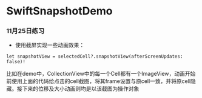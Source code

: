 # SwiftSnapshotDemo
### 11月25日练习
* 使用截屏实现一些动画效果：
```
let snapshotView = selectedCell?.snapshotView(afterScreenUpdates: false)!
```
比如在demo中，CollectionView中的每一个Cell都有一个ImageView，动画开始前使用上面的代码给点击的cell截图，将其frame设置与原cell一致，并将原cell隐藏。接下来的位移及大小动画则均是以该截图为操作对象
